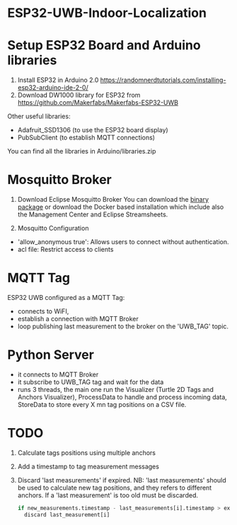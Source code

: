 # ESP32-UWB-Indoor-Localization
 
# Setup ESP32 Board and Arduino libraries
1. Install ESP32 in Arduino 2.0 https://randomnerdtutorials.com/installing-esp32-arduino-ide-2-0/
2. Download DW1000 library for ESP32 from https://github.com/Makerfabs/Makerfabs-ESP32-UWB

Other useful libraries:
 - Adafruit_SSD1306 (to use the ESP32 board display)
 - PubSubClient (to establish MQTT connections)
 
 You can find all the libraries in Arduino/libraries.zip
 
 # Mosquitto Broker
 1. Download Eclipse Mosquitto Broker 
 You can download the [binary package](https://mosquitto.org/download/) or download the Docker based installation which include also the Management Center and Eclipse Streamsheets.

2. Mosquitto Configuration
- 'allow_anonymous true': Allows users to connect without authentication.
- acl file: Restrict access to clients

# MQTT Tag
ESP32 UWB configured as a MQTT Tag:
- connects to WiFI, 
- establish a connection with MQTT Broker
- loop publishing last measurement to the broker on the 'UWB_TAG' topic.

# Python Server
- it connects to MQTT Broker
- it subscribe to UWB_TAG tag and wait for the data
- runs 3 threads, the main one run the Visualizer (Turtle 2D Tags and Anchors Visualizer), ProcessData to handle and process incoming data, StoreData to store every X mn tag positions on a CSV file. 

# TODO
1. Calculate tags positions using multiple anchors
2. Add a timestamp to tag measurement messages
3. Discard 'last measurements' if expired.
   NB: 'last measurements' should be used to calculate new tag positions, and they refers to different anchors.
       If a 'last measurement' is too old must be discarded.
    
    ```Python
    if new_measurements.timestamp - last_measurements[i].timestamp > expiring_time:
      discard last_measurement[i]
    ```
